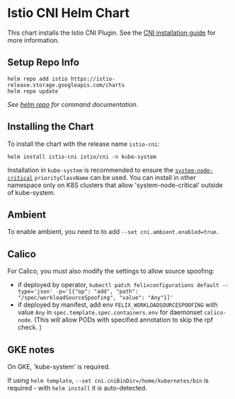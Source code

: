 # Istio CNI Helm Chart

This chart installs the Istio CNI Plugin. See the [CNI installation guide](https://istio.io/latest/docs/setup/additional-setup/cni/)
for more information.

## Setup Repo Info

```console
helm repo add istio https://istio-release.storage.googleapis.com/charts
helm repo update
```

_See [helm repo](https://helm.sh/docs/helm/helm_repo/) for command documentation._

## Installing the Chart

To install the chart with the release name `istio-cni`:

```console
helm install istio-cni istio/cni -n kube-system
```

Installation in `kube-system` is recommended to ensure the [`system-node-critical`](https://kubernetes.io/docs/tasks/administer-cluster/guaranteed-scheduling-critical-addon-pods/)
`priorityClassName` can be used. You can install in other namespace only on K8S clusters that allow
'system-node-critical' outside of kube-system.

## Ambient

To enable ambient, you need to to add `--set cni.ambient.enabled=true`.

## Calico

For Calico, you must also modify the settings to allow source spoofing:

- if deployed by operator,  `kubectl patch felixconfigurations default --type='json' -p='[{"op": "add", "path": "/spec/workloadSourceSpoofing", "value": "Any"}]'`
- if deployed by manifest, add env `FELIX_WORKLOADSOURCESPOOFING` with value `Any` in `spec.template.spec.containers.env` for daemonset `calico-node`. (This will allow PODs with specified annotation to skip the rpf check. )

## GKE notes

On GKE, 'kube-system' is required.

If using `helm template`, `--set cni.cniBinDir=/home/kubernetes/bin` is required - with `helm install`
it is auto-detected.
